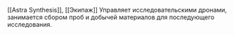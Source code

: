 [[Astra Synthesis]], [[Экипаж]]
Управляет исследовательскими дронами, занимается сбором проб и добычей материалов для последующего исследования.
